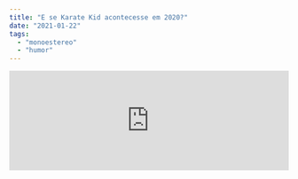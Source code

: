 ```yaml
---
title: "E se Karate Kid acontecesse em 2020?"
date: "2021-01-22"
tags: 
  - "monoestereo"
  - "humor"
---
```


<iframe src="https://anchor.fm/monoestereo/embed/episodes/E-se-Karate-Kid-acontecesse-em-2020-eii4en" height="180px" width="100%" frameborder="0" scrolling="no" style="width:100%; height:180px;"></iframe>

